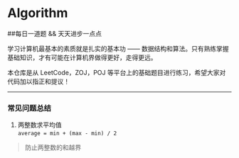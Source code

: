 # Algorithm

##每日一道题 && 天天进步一点点   

学习计算机最基本的素质就是扎实的基本功 —— 数据结构和算法。只有熟练掌握基础知识，才有可能在计算机界做得更好，走得更远。

本仓库是从 LeetCode，ZOJ，POJ 等平台上的基础题目进行练习，希望大家对代码加以指正和提议！

---

### 常见问题总结
1. 两整数求平均值      
`average = min + (max - min) / 2`    
>防止两整数的和越界    